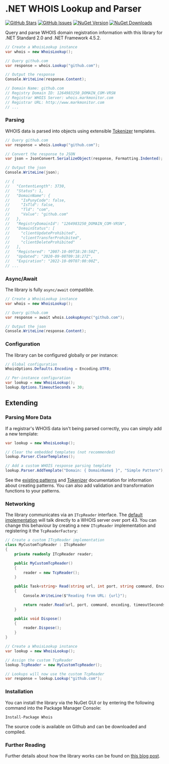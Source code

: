 .NET WHOIS Lookup and Parser
============================
[![GitHub Stars](https://img.shields.io/github/stars/flipbit/whois.svg)](https://github.com/flipbit/whois/stargazers) [![GitHub Issues](https://img.shields.io/github/issues/flipbit/whois.svg)](https://github.com/flipbit/whois/issues) [![NuGet Version](https://img.shields.io/nuget/v/whois.svg)](https://www.nuget.org/packages/Whois/) [![NuGet Downloads](https://img.shields.io/nuget/dt/whois.svg)](https://www.nuget.org/packages/Whois/) 

Query and parse WHOIS domain registration information with this library for .NET Standard 2.0 and .NET Framework 4.5.2.

```csharp
// Create a WhoisLookup instance
var whois = new WhoisLookup();

// Query github.com
var response = whois.Lookup("github.com");

// Output the response
Console.WriteLine(response.Content);

// Domain Name: github.com
// Registry Domain ID: 1264983250_DOMAIN_COM-VRSN
// Registrar WHOIS Server: whois.markmonitor.com
// Registrar URL: http://www.markmonitor.com
// ...
```

### Parsing

WHOIS data is parsed into objects using extensible [Tokenizer](https://github.com/flipbit/tokenizer) templates.

```csharp
// Query github.com
var response = whois.Lookup("github.com");

// Convert the response to JSON
var json = JsonConvert.SerializeObject(response, Formatting.Indented);

// Output the json 
Console.WriteLine(json);

// {
//   "ContentLength": 3730,
//   "Status": 1,
//   "DomainName": {
//     "IsPunyCode": false,
//     "IsTld": false,
//     "Tld": "com",
//     "Value": "github.com"
//   },
//   "RegistryDomainId": "1264983250_DOMAIN_COM-VRSN",
//   "DomainStatus": [
//     "clientUpdateProhibited",
//     "clientTransferProhibited",
//     "clientDeleteProhibited"
//   ],
//   "Registered": "2007-10-09T18:20:50Z",
//   "Updated": "2020-09-08T09:18:27Z",
//   "Expiration": "2022-10-09T07:00:00Z",
// ...
```

### Async/Await

The library is fully `async/await` compatible.

```csharp
// Create a WhoisLookup instance
var whois = new WhoisLookup();

// Query github.com
var response = await whois.LookupAsync("github.com");

// Output the json 
Console.WriteLine(response.Content);
```

### Configuration

The library can be configured globally or per instance:

```csharp
// Global configuration
WhoisOptions.Defaults.Encoding = Encoding.UTF8;

// Per-instance configuration
var lookup = new WhoisLookup();
lookup.Options.TimeoutSeconds = 30;
```

## Extending

### Parsing More Data

If a registrar's WHOIS data isn't being parsed correctly, you can simply add a new template:

```csharp
var lookup = new WhoisLookup();

// Clear the embedded templates (not recommended)
lookup.Parser.ClearTemplates();

// Add a custom WHOIS response parsing template
lookup.Parser.AddTemplate("Domain: { DomainName$ }", "Simple Pattern");
```

See the [existing patterns](https://github.com/flipbit/whois/blob/master/Whois/Resources/Patterns/Domains/RegistrarSafe.txt) and [Tokenizer](https://github.com/flipbit/tokenizer) documentation for information about creating patterns.  You can also add validation and transformation functions to your patterns.

### Networking

The library communicates via an `ITcpReader` interface.  The [default implementation](https://github.com/flipbit/whois/blob/master/Whois/Net/TcpReader.cs) will talk directly to a WHOIS server over port 43.  You can change this behaviour by creating a new `ITcpReader` implementation and registering it the `TcpReaderFactory`:

```csharp        
// Create a custom ITcpReader implementation
class MyCustomTcpReader : ITcpReader
{
	private readonly ITcpReader reader;

	public MyCustomTcpReader()
	{
		reader = new TcpReader();
	}

	public Task<string> Read(string url, int port, string command, Encoding encoding, int timeoutSeconds)
	{
		Console.WriteLine($"Reading from URL: {url}");

		return reader.Read(url, port, command, encoding, timeoutSeconds);
	}

	public void Dispose()
	{
		reader.Dispose();
	}
}

// Create a WhoisLookup instance
var lookup = new WhoisLookup();

// Assign the custom TcpReader
lookup.TcpReader = new MyCustomTcpReader();

// Lookups will now use the custom TcpReader
var response = lookup.Lookup("github.com");
```

### Installation

You can install the library via the NuGet GUI or by entering the following command into the Package Manager Console:

    Install-Package Whois
    
The source code is available on Github and can be downloaded and compiled.

### Further Reading

Further details about how the library works can be found on [this blog post](http://flipbit.co.uk/2009/06/querying-whois-server-data-with-c.html).
